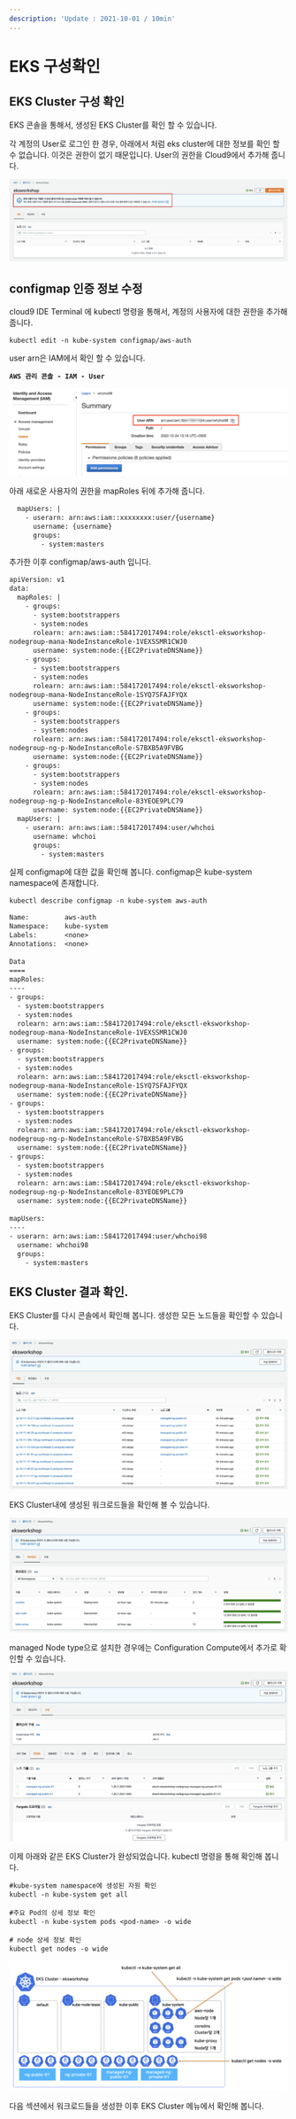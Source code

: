 ```yaml
---
description: 'Update : 2021-10-01 / 10min'
---
```


# EKS 구성확인

## EKS Cluster 구성 확인 

EKS 콘솔을 통해서, 생성된 EKS Cluster를 확인 할 수 있습니다.

각 계정의 User로 로그인 한 경우, 아래에서 처럼 eks cluster에 대한 정보를 확인 할 수 없습니다. 이것은 권한이 없기 때문입니다. User의 권한을 Cloud9에서 추가해 줍니다.  

![](<../.gitbook/assets/image (176).png>)

## configmap 인증 정보 수정

cloud9 IDE Terminal 에 kubectl 명령을 통해서, 계정의 사용자에 대한 권한을 추가해 줍니다.

```
kubectl edit -n kube-system configmap/aws-auth
```

user arn은 IAM에서 확인 할 수 있습니다. 

**`AWS 관리 콘솔 - IAM - User`**

![](<../.gitbook/assets/image (170).png>)

아래 새로운 사용자의 권한을 mapRoles 뒤에 추가해 줍니다.

```
  mapUsers: |
    - userarn: arn:aws:iam::xxxxxxxx:user/{username}
      username: {username}
      groups:
        - system:masters
```

추가한 이후 configmap/aws-auth 입니다.

```
apiVersion: v1
data:
  mapRoles: |
    - groups:
      - system:bootstrappers
      - system:nodes
      rolearn: arn:aws:iam::584172017494:role/eksctl-eksworkshop-nodegroup-mana-NodeInstanceRole-1VEXSSMR1CWJ0
      username: system:node:{{EC2PrivateDNSName}}
    - groups:
      - system:bootstrappers
      - system:nodes
      rolearn: arn:aws:iam::584172017494:role/eksctl-eksworkshop-nodegroup-mana-NodeInstanceRole-1SYQ7SFAJFYQX
      username: system:node:{{EC2PrivateDNSName}}
    - groups:
      - system:bootstrappers
      - system:nodes
      rolearn: arn:aws:iam::584172017494:role/eksctl-eksworkshop-nodegroup-ng-p-NodeInstanceRole-S7BXB5A9FVBG
      username: system:node:{{EC2PrivateDNSName}}
    - groups:
      - system:bootstrappers
      - system:nodes
      rolearn: arn:aws:iam::584172017494:role/eksctl-eksworkshop-nodegroup-ng-p-NodeInstanceRole-83YEOE9PLC79
      username: system:node:{{EC2PrivateDNSName}}
  mapUsers: |
    - userarn: arn:aws:iam::584172017494:user/whchoi
      username: whchoi
      groups:
        - system:masters
```

실제 configmap에 대한 값을 확인해 봅니다. configmap은 kube-system namespace에 존재합니다.

```
kubectl describe configmap -n kube-system aws-auth
```

```
Name:         aws-auth
Namespace:    kube-system
Labels:       <none>
Annotations:  <none>

Data
====
mapRoles:
----
- groups:
  - system:bootstrappers
  - system:nodes
  rolearn: arn:aws:iam::584172017494:role/eksctl-eksworkshop-nodegroup-mana-NodeInstanceRole-1VEXSSMR1CWJ0
  username: system:node:{{EC2PrivateDNSName}}
- groups:
  - system:bootstrappers
  - system:nodes
  rolearn: arn:aws:iam::584172017494:role/eksctl-eksworkshop-nodegroup-mana-NodeInstanceRole-1SYQ7SFAJFYQX
  username: system:node:{{EC2PrivateDNSName}}
- groups:
  - system:bootstrappers
  - system:nodes
  rolearn: arn:aws:iam::584172017494:role/eksctl-eksworkshop-nodegroup-ng-p-NodeInstanceRole-S7BXB5A9FVBG
  username: system:node:{{EC2PrivateDNSName}}
- groups:
  - system:bootstrappers
  - system:nodes
  rolearn: arn:aws:iam::584172017494:role/eksctl-eksworkshop-nodegroup-ng-p-NodeInstanceRole-83YEOE9PLC79
  username: system:node:{{EC2PrivateDNSName}}

mapUsers:
----
- userarn: arn:aws:iam::584172017494:user/whchoi98
  username: whchoi98
  groups:
    - system:masters
```

## EKS Cluster 결과 확인.

EKS Cluster를 다시 콘솔에서 확인해 봅니다. 생성한 모든 노드들을 확인할 수 있습니다.

![](<../.gitbook/assets/image (215).png>)

EKS Cluster내에 생성된 워크로드들을 확인해 볼 수 있습니다.

![](<../.gitbook/assets/image (213).png>)

managed Node type으로 설치한 경우에는 Configuration Compute에서 추가로 확인할 수 있습니다.

![](<../.gitbook/assets/image (214).png>)

이제 아래와 같은 EKS Cluster가 완성되었습니다. kubectl 명령을 통해 확인해 봅니다.

```
#kube-system namespace에 생성된 자원 확인 
kubectl -n kube-system get all

#주요 Pod의 상세 정보 확인 
kubectl -n kube-system pods <pod-name> -o wide

# node 상세 정보 확인 
kubectl get nodes -o wide

```

![](<../.gitbook/assets/image (180).png>)

다음 섹션에서 워크로드들을 생성한 이후 EKS Cluster 메뉴에서 확인해 봅니다.

